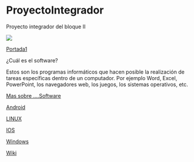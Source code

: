 # ProyectoIntegrador
Proyecto integrador del bloque II

![](https://images.cooltext.com/5136247.png)


[Portada1](https://arfp24.github.io/ProyectoIntegrador/Portada1)


¿Cuál es el software?

Estos son los programas informáticos que hacen posible la realización de tareas específicas dentro de un computador. Por ejemplo Word, Excel, PowerPoint, los navegadores web, los juegos, los sistemas operativos, etc.









[Mas sobre ....Software](https://youtu.be/pegiw2iVUY8)

[Android](https://arfp24.github.io/ProyectoIntegrador/Android)

[LINUX](https://arfp24.github.io/ProyectoIntegrador/LINUX)

[IOS](https://arfp24.github.io/ProyectoIntegrador/IOS)

[Windows](https://arfp24.github.io/ProyectoIntegrador/Windows)




[Wiki](https://arfp24.github.io/ProyectoIntegrador/wiki/Software)

